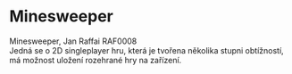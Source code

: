 # Minesweeper
Minesweeper, Jan Raffai RAF0008  
Jedná se o 2D singleplayer hru, která je tvořena několika stupni obtížností, má možnost uložení rozehrané hry na zařízení. 
